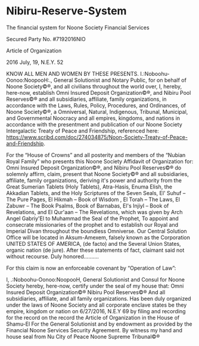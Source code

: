 # Nibiru-Reserve-System


The financial system for Noone Society Financial Services


Secured Party No. #7192016NIO


Article of Organization

2016 July, 19, N.E.Y. 52


KNOW ALL MEN AND WOMEN BY THESE PRESENTS. I.:Noboohu-Oonoo:NoopooH:., General Solutionist and Notary Public, for on behalf of Noone Society©®, and all civilians throughout the world over, I, hereby, here-now, establish Omni Insured Deposit Organization©®, and Nibiru Pool Reserves©® and all subsidiaries, affiliate, family organizations, in accordance with the Laws, Rules, Policy, Procedures, and Ordinances, of Noone Society©®, a Omniversal, Natural, Indigenous, Tribunal, Municipal, and Governmental Noocracy and all empires, kingdoms, and nations in accordance with the presentment and publication of our Noone Society Intergalactic Treaty of Peace and Friendship, referenced here:
https://www.scribd.com/doc/274034875/Noon-Society-Treaty-of-Peace-and-Friendship.


For the “House of Crowns” and all posterity and members of the “Nubian Royal Family” who presents this Noone Society Affidavit of Organization for: Omni Insured Deposit Organization©®, and Nibiru Pool Reserves©® do solemnly affirm, claim, present that Noone Society©® and all subsidiaries, affiliate, family organizations, deriving it's power and authority from the Great Sumerian Tablets (Holy Tablets), Atra-Hasis, Enuma Elish, the Akkadian Tablets, and the Holy Scriptures of the Seven Seals, El' Suhuf – The Pure Pages, El Hikmah – Book of Wisdom , El Torah – The Laws, El Zabuwr – The Book Psalms, Book of Barnabas, El's Injiyl – Book of Revelations, and El Qur'aan – The Revelations, which was given by Arch Angel Gabriy'El to Muhammad the Seal of the Prophet, To appoint and consecrate missionaries of the prophet and to establish our Royal and Imperial Divan throughout the boundless Omniverse. Our Central Solution Office will be located in Aksum-Amexem, falsely known as the Corporation UNITED STATES OF AMERICA, (de facto) and the Several Union States, organic nation (de jure).
After these statements of fact, claimant said not without recourse. Duly honored……….


For this claim is now an enforceable covenant by “Operation of Law”:



I, .:Noboohu-Oonoo:NoopooH, General Solutionist and Consul for Noone Society hereby, here-now, certify
under the seal of my house that:
Omni Insured Deposit Organization©®
Nibiru Pool Reserves©®
And all subsidiaries, affiliate, and all family organizations.
Has been duly organized under the laws of Noone Society and all corporate enclave states be they empire,
kingdom or nation on 6/27/2016, N.E.Y 69 by filing and recording for the record on the record the Article of
Organization in the House of Shamu-El For the General Solutionist and by endowment as provided by the
Financial Noone Services Security Agreement.
By witness my hand and house seal from Nu City of Peace
Noone Supreme Tribunal©®
